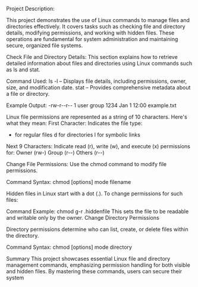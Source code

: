 Project Description:

This project demonstrates the use of Linux commands to manage files and directories effectively. It covers tasks such as checking file and directory details, modifying permissions, and working with hidden files. These operations are fundamental for system administration and maintaining secure, organized file systems.

Check File and Directory Details:
This section explains how to retrieve detailed information about files and directories using Linux commands such as ls and stat.

Command Used:
ls -l – Displays file details, including permissions, owner, size, and modification date.
stat <filename> – Provides comprehensive metadata about a file or directory.

Example Output:
-rw-r--r-- 1 user group 1234 Jan 1 12:00 example.txt

Linux file permissions are represented as a string of 10 characters. Here's what they mean:
First Character: Indicates the file type:

- for regular files
d for directories
l for symbolic links

Next 9 Characters: Indicate read (r), write (w), and execute (x) permissions for:
Owner (rw-) Group (r--) Others (r--)

Change File Permissions:
Use the chmod command to modify file permissions.

Command Syntax:
chmod [options] mode filename

Hidden files in Linux start with a dot (.). To change permissions for such files:

Command Example:
chmod g-r .hiddenfile
This sets the file to be readable and writable only by the owner.
Change Directory Permissions

Directory permissions determine who can list, create, or delete files within the directory.

Command Syntax:
chmod [options] mode directory

Summary
This project showcases essential Linux file and directory management commands, emphasizing permission handling for both visible and hidden files. By mastering these commands, users can secure their system
